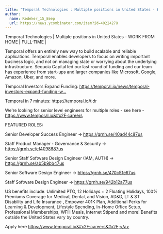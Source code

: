 ```yaml
---
title: "Temporal Technologies : Multiple positions in United States - WORK FROM HOME"
author:
  name: Redeker_15_Beep
  url: https://news.ycombinator.com/item?id=40224278
---
```

Temporal Technologies | Multiple positions in United States - WORK FROM HOME | FULL-TIME |

Temporal offers an entirely new way to build scalable and reliable applications. Temporal enables developers to focus on writing important business logic, and not on managing state or worrying about the underlying infrastructure. Sequoia Capital led our last round of funding and our team has experience from start-ups and larger companies like Microsoft, Google, Amazon, Uber, and more.

Temporal Investors Expand Funding: <a href="https:&#x2F;&#x2F;temporal.io&#x2F;news&#x2F;temporal-investors-expand-funding-with-usd75m-round" rel="nofollow">https:&#x2F;&#x2F;temporal.io&#x2F;news&#x2F;temporal-investors-expand-funding-w...</a>

Temporal in 7 minutes: <a href="https:&#x2F;&#x2F;temporal.io&#x2F;tldr" rel="nofollow">https:&#x2F;&#x2F;temporal.io&#x2F;tldr</a>

We&#x27;re looking for senior level engineers for multiple roles - see here - <a href="https:&#x2F;&#x2F;www.temporal.io&#x2F;careers" rel="nofollow">https:&#x2F;&#x2F;www.temporal.io&#x2F;careers</a>

FEATURED ROLES:

Senior Developer Success Engineer → <a href="https:&#x2F;&#x2F;grnh.se&#x2F;40ad44c87us" rel="nofollow">https:&#x2F;&#x2F;grnh.se&#x2F;40ad44c87us</a>

Staff Product Manager - Governance &amp; Security → <a href="https:&#x2F;&#x2F;grnh.se&#x2F;ef4098687us" rel="nofollow">https:&#x2F;&#x2F;grnh.se&#x2F;ef4098687us</a>

Senior Staff Software Design Engineer (IAM, AUTH) → <a href="https:&#x2F;&#x2F;grnh.se&#x2F;ab5b9bb47us" rel="nofollow">https:&#x2F;&#x2F;grnh.se&#x2F;ab5b9bb47us</a>

Senior Software Design Engineer → <a href="https:&#x2F;&#x2F;grnh.se&#x2F;470c51e97us" rel="nofollow">https:&#x2F;&#x2F;grnh.se&#x2F;470c51e97us</a>

Staff Software Design Engineer → <a href="https:&#x2F;&#x2F;grnh.se&#x2F;942b12a77us" rel="nofollow">https:&#x2F;&#x2F;grnh.se&#x2F;942b12a77us</a>

US benefits include: Unlimited PTO, 12 Holidays + 2 Floating Holidays, 100% Premiums Coverage for Medical, Dental, and Vision, AD&amp;D, LT &amp; ST Disability and Life Insurance , Empower 401K Plan, Additional Perks for Learning &amp; Development, Lifestyle Spending, In-Home Office Setup, Professional Memberships, WFH Meals, Internet Stipend and more! Benefits outside the United States vary by country.

Apply here <a href="https:&#x2F;&#x2F;www.temporal.io&#x2F;careers&#x2F;" rel="nofollow">https:&#x2F;&#x2F;www.temporal.io&#x2F;careers&#x2F;</a>
